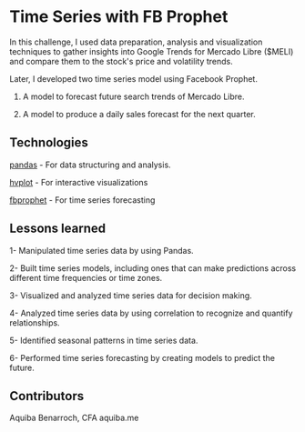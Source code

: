 # Time Series with FB Prophet

In this challenge, I used data preparation, analysis and visualization techniques to gather insights into Google Trends for Mercado Libre ($MELI) and compare them to the stock's price and volatility trends. 

Later, I developed two time series model using Facebook Prophet.

1) A model to forecast future search trends of Mercado Libre.

2) A model to produce a daily sales forecast for the next quarter.

## Technologies

[pandas](https://pandas.pydata.org/docs/) - For data structuring and analysis.

[hvplot](https://hvplot.holoviz.org) - For interactive visualizations

[fbprophet](https://facebook.github.io/prophet/docs/quick_start.html) - For time series forecasting

## Lessons learned

1- Manipulated time series data by using Pandas.

2- Built time series models, including ones that can make predictions across different time frequencies or time zones.

3- Visualized and analyzed time series data for decision making.

4- Analyzed time series data by using correlation to recognize and quantify relationships.

5- Identified seasonal patterns in time series data.

6- Performed time series forecasting by creating models to predict the future.

## Contributors

Aquiba Benarroch, CFA
aquiba.me